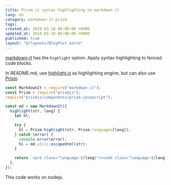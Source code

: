 ```yaml
---
title: Prism.js syntax highlighting on markdown-it
lang: en
category: markdown-it-prism
tags:
created_at: 2018-03-18 00:00:00 +0900
updated_at: 2018-03-18 00:00:00 +0900
published: true
layout: "@/layouts/BlogPost.astro"
---
```


[markdown-it](https://github.com/markdown-it/markdown-it) has the `highlight` option.
Apply syntax highlighting to fenced code blocks.

In README.md, use [highlight.js](https://highlightjs.org/) as highlighting engine, but can also use [Prism](http://prismjs.com/).

```js
const MarkdownIt = require("markdown-it");
const Prism = require("prismjs");
require("prismjs/components/prism-javascript");

const md = new MarkdownIt({
  highlight(str, lang) {
    let hl;

    try {
      hl = Prism.highlight(str, Prism.languages[lang]);
    } catch (error) {
      console.error(error);
      hl = md.utils.escapeHtml(str);
    }

    return `<pre class="language-${lang}"><code class="language-${lang}">${hl}</code></pre>`;
  },
});
```

This code works on nodejs.
